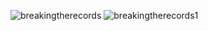 ![breakingtherecords](https://user-images.githubusercontent.com/34938878/36534719-a4517300-17c7-11e8-837a-c8e59d987a14.PNG)
![breakingtherecords1](https://user-images.githubusercontent.com/34938878/36534720-a46d1088-17c7-11e8-88dd-4372a15ee836.PNG)
